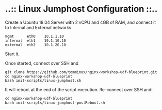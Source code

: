 # ..:: Linux Jumphost Configuration ::..

Create a Ubuntu 18.04 Server with 2 vCPU and 4GB of RAM, and connect it to Internal and External networks

    mgmt      eth0    10.1.1.10
    internal  eth1    10.1.10.10
    external  eth2    10.1.20.10
    
Start it.

Once started, connect over SSH and:

    git clone https://github.com/tomminux/nginx-workshop-udf-blueprint.git
    cd nginx-workshop-udf-blueprint
    bash init-scripts/linux-jumphost.sh
    
It will reboot at the end of the script execution. Re-connect over SSH and:

    cd nginx-workshop-udf-blueprint
    bash init-scripts/linux-jumphost-postReboot.sh
